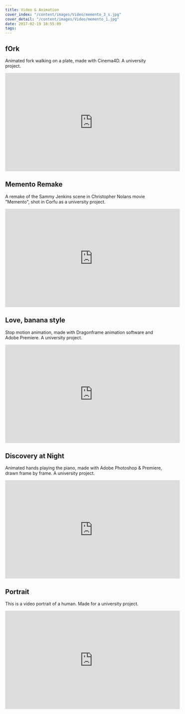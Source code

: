 ```yaml
---
title: Video & Animation
cover_index: "/content/images/Video/memento_3_s.jpg"
cover_detail: "/content/images/Video/memento_1.jpg"
date: 2017-02-19 18:55:09
tags:
---
```

## fOrk

<p>Animated fork walking on a plate, made with Cinema4D. A university project.</p>

<iframe width="560" height="315" align="middle" src="https://www.youtube.com/embed/yyR4psQ-JRk" frameborder="0" allowfullscreen></iframe>

## Memento Remake

A remake of the Sammy Jenkins scene in Christopher Nolans movie "Memento", shot in Corfu as a university project.
<iframe width="560" height="315"
        src="https://www.youtube.com/embed/1l9SlsD5lYU"
        frameborder="0" allowfullscreen>
</iframe>

## Love, banana style

<p>Stop motion animation, made with Dragonframe animation software and Adobe Premiere. A university project.</p>

<iframe width="560" height="315" src="https://www.youtube.com/embed/1ZJPc0_U5uw" frameborder="0" allowfullscreen></iframe>

## Discovery at Night

<p>Animated hands playing the piano, made with Adobe Photoshop & Premiere, drawn frame by frame. A university project.</p>

<iframe width="560" height="315" src="https://www.youtube.com/embed/P1eiDv1wFUY" frameborder="0" allowfullscreen></iframe> 


## Portrait 

This is a video portrait of a human. Made for a university project.
<iframe width="560" height="315"
        src="https://www.youtube.com/embed/iqWAg5L9XHQ"
        frameborder="0" allowfullscreen>
</iframe>